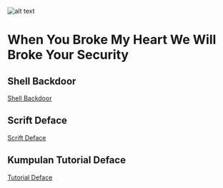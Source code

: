 ![alt text](https://i.ibb.co/2jCMRc7/hph.png)

# When You Broke My Heart We Will Broke Your Security

## Shell Backdoor 
[Shell Backdoor](https://raw.githubusercontent.com/aceptriana/deface/main/shell/shell.php)

## Scrift Deface 
[Scrift Deface](https://raw.githubusercontent.com/aceptriana/deface/main/shell/index.html)

## Kumpulan Tutorial Deface

[Tutorial Deface](https://github.com/aceptriana/deface)

